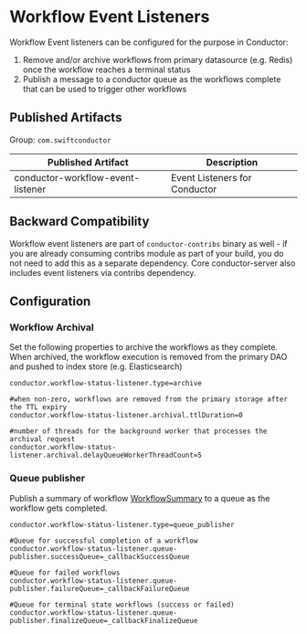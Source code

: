 # Workflow Event Listeners
Workflow Event listeners can be configured for the purpose in Conductor:
1. Remove and/or archive workflows from primary datasource (e.g. Redis) once the workflow reaches a terminal status
2. Publish a message to a conductor queue as the workflows complete that can be used to trigger other workflows 

## Published Artifacts

Group: `com.swiftconductor`

| Published Artifact | Description |
| ----------- | ----------- | 
| conductor-workflow-event-listener | Event Listeners for Conductor  |

## Backward Compatibility
Workflow event listeners are part of `conductor-contribs` binary as well - if you are already consuming contribs module as part of your build,
you do not need to add this as a separate dependency.
Core conductor-server also includes event listeners via contribs dependency.

## Configuration

### Workflow Archival
Set the following properties to archive the workflows as they complete.  
When archived, the workflow execution is removed from the primary DAO and pushed to index store (e.g. Elasticsearch)
```properties
conductor.workflow-status-listener.type=archive

#when non-zero, workflows are removed from the primary storage after the TTL expiry
conductor.workflow-status-listener.archival.ttlDuration=0

#number of threads for the background worker that processes the archival request
conductor.workflow-status-listener.archival.delayQueueWorkerThreadCount=5
```

### Queue publisher
Publish a summary of workflow [WorkflowSummary](https://github.com/swift-conductor/conductor/blob/main/common/src/main/java/com/swiftconductor/conductor/common/run/WorkflowSummary.java) 
to a queue as the workflow gets completed.

```properties
conductor.workflow-status-listener.type=queue_publisher

#Queue for successful completion of a workflow
conductor.workflow-status-listener.queue-publisher.successQueue=_callbackSuccessQueue

#Queue for failed workflows
conductor.workflow-status-listener.queue-publisher.failureQueue=_callbackFailureQueue

#Queue for terminal state workflows (success or failed)
conductor.workflow-status-listener.queue-publisher.finalizeQueue=_callbackFinalizeQueue
```
